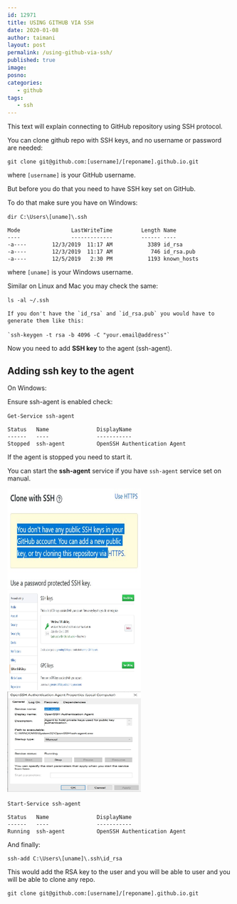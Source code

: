 ```yaml
---
id: 12971
title: USING GITHUB VIA SSH
date: 2020-01-08
author: taimani
layout: post
permalink: /using-github-via-ssh/
published: true
image: 
posno: 
categories:
   - github
tags:
   - ssh
---
```

This text will explain connecting to GitHub repository using SSH protocol.

You can clone github repo with SSH keys, and no username or password are needed:

```
git clone git@github.com:[username]/[reponame].github.io.git
```

where `[username]` is your GitHub username.

But before you do that you need to have SSH key set on GitHub.

To do that make sure you have on Windows:

`dir C:\Users\[uname]\.ssh`

```
Mode                LastWriteTime         Length Name
----                -------------         ------ ----
-a----        12/3/2019  11:17 AM           3389 id_rsa
-a----        12/3/2019  11:17 AM            746 id_rsa.pub
-a----        12/5/2019   2:30 PM           1193 known_hosts
```

where `[uname]` is your Windows username.

Similar on Linux and Mac you may check the same:

`ls -al ~/.ssh`

    If you don't have the `id_rsa` and `id_rsa.pub` you would have to generate them like this: 

    `ssh-keygen -t rsa -b 4096 -C "your.email@address"`


Now you need to add **SSH key** to the agent (ssh-agent).

## Adding ssh key to the agent

On Windows:

Ensure ssh-agent is enabled check:

`Get-Service ssh-agent`
```
Status   Name               DisplayName
------   ----               -----------
Stopped  ssh-agent          OpenSSH Authentication Agent
```

If the agent is stopped you need to start it.

You can start the **ssh-agent** service if you have `ssh-agent` service set on manual.

<img class="alignnone" title="ssh1" src="/uploads/2020/01/ssh1.jpg" alt="ssh1" width="300" height="225" />
<img class="alignnone" title="ssh2" src="/uploads/2020/01/ssh2.jpg" alt="ssh2" width="300" height="225" />
<img class="alignnone" title="ssh3" src="/uploads/2020/01/ssh3.jpg" alt="ssh3" width="300" height="225" />


`Start-Service ssh-agent`

```
Status   Name               DisplayName
------   ----               -----------
Running  ssh-agent          OpenSSH Authentication Agent
```


And finally:

```
ssh-add C:\Users\[uname]\.ssh\id_rsa
```

This would add the RSA key to the user and you will be able to user and you will be able to clone any repo.

```
git clone git@github.com:[username]/[reponame].github.io.git
```
